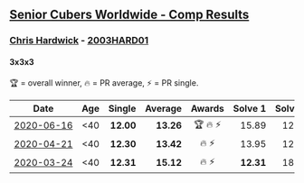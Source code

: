<style>table {white-space: nowrap;}</style>

## [Senior Cubers Worldwide - Comp Results](/scw-comp/results/)
### [Chris Hardwick](../chris_hardwick.md) - [2003HARD01](https://www.worldcubeassociation.org/persons/2003HARD01?event=333)
#### 3x3x3

🏆 = overall winner, 🔥 = PR average, ⚡ = PR single.

| Date | Age | Single | Average | Awards | Solve 1 | Solve 2 | Solve 3 | Solve 4 | Solve 5 | Video |
| :--: | :--: | --: | --: | :--: | --: | --: | --: | --: | --: | :-- |
| [2020-06-16](../../results/333/2020-06-16.md) | <40 | **12.00** | **13.26** | 🏆 🔥 ⚡ | 15.89 | 12.44 | 14.19 | 13.14 | **12.00** | [Link](https://www.facebook.com/events/604103587178706/permalink/607285570193841/) |
| [2020-04-21](../../results/333/2020-04-21.md) | <40 | **12.30** | **13.42** | 🔥 ⚡ | 13.95 | 12.76 | 13.55 | 14.75 | **12.30** | [Link](https://www.facebook.com/events/880278499062375/permalink/881086485648243/) |
| [2020-03-24](../../results/333/2020-03-24.md) | <40 | **12.31** | **15.12** | 🔥 ⚡ | **12.31** | 18.77 | 15.90 | 13.46 | 15.98 | [Link](https://www.facebook.com/events/524456301543611/permalink/527974491191792/) |


<!-- Global site tag (gtag.js) - Google Analytics -->
<script async src="https://www.googletagmanager.com/gtag/js?id=UA-86348435-3"></script>
<script>window.dataLayer = window.dataLayer || []; function gtag() {dataLayer.push(arguments);} gtag('js', new Date()); gtag('config', 'UA-86348435-3');</script>
